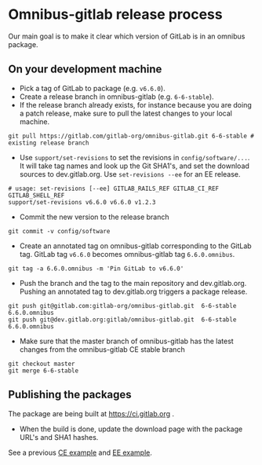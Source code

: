 # Omnibus-gitlab release process

Our main goal is to make it clear which version of GitLab is in an omnibus package.

## On your development machine

- Pick a tag of GitLab to package (e.g. `v6.6.0`).
- Create a release branch in omnibus-gitlab (e.g. `6-6-stable`).
- If the release branch already exists, for instance because you are doing a
  patch release, make sure to pull the latest changes to your local machine.

```
git pull https://gitlab.com/gitlab-org/omnibus-gitlab.git 6-6-stable # existing release branch
```

- Use `support/set-revisions` to set the revisions in `config/software/...`. It
will take tag names and look up the Git SHA1's, and set the download sources to
dev.gitlab.org. Use `set-revisions --ee` for an EE release.

```
# usage: set-revisions [--ee] GITLAB_RAILS_REF GITLAB_CI_REF GITLAB_SHELL_REF
support/set-revisions v6.6.0 v6.6.0 v1.2.3
```

- Commit the new version to the release branch


```shell
git commit -v config/software
```

- Create an annotated tag on omnibus-gitlab corresponding to the GitLab tag.
  GitLab tag `v6.6.0` becomes omnibus-gitlab tag `6.6.0.omnibus`.

```shell
git tag -a 6.6.0.omnibus -m 'Pin GitLab to v6.6.0'
```

- Push the branch and the tag to the main repository and dev.gitlab.org.
  Pushing an annotated tag to dev.gitlab.org triggers a package release.

```shell
git push git@gitlab.com:gitlab-org/omnibus-gitlab.git  6-6-stable 6.6.0.omnibus
git push git@dev.gitlab.org:gitlab/omnibus-gitlab.git  6-6-stable 6.6.0.omnibus
```

- Make sure that the master branch of omnibus-gitlab has the latest changes from the omnibus-gitlab CE stable branch

```shell
git checkout master
git merge 6-6-stable
```

## Publishing the packages

The package are being built at https://ci.gitlab.org .

- When the build is done, update the download page with the package URL's and SHA1 hashes.

See a previous [CE example](https://gitlab.com/gitlab-com/www-gitlab-com/merge_requests/141)
and [EE example](https://dev.gitlab.org/gitlab/gitlab-ee/commit/7301417820404f92ca7c0a9940408ef414ef3c01).

[the gitlab-rails version in omnibus-gitlab]: ../master/config/software/gitlab-rails.rb#L20
[the gitlab-shell version]: ../master/config/software/gitlab-shell.rb#L20
[the gitlab-ci version]: ../master/config/software/gitlab-ci.rb#L19
[the source]: ../master/config/software/gitlab-rails.rb#L34
